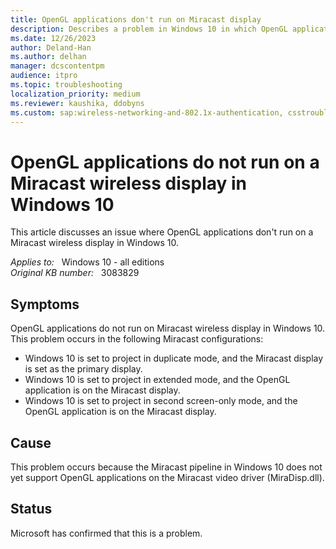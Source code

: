 ```yaml
---
title: OpenGL applications don't run on Miracast display
description: Describes a problem in Windows 10 in which OpenGL applications cannot project to a Miracast display.
ms.date: 12/26/2023
author: Deland-Han
ms.author: delhan
manager: dcscontentpm
audience: itpro
ms.topic: troubleshooting
localization_priority: medium
ms.reviewer: kaushika, ddobyns
ms.custom: sap:wireless-networking-and-802.1x-authentication, csstroubleshoot
---
```

# OpenGL applications do not run on a Miracast wireless display in Windows 10

This article discusses an issue where OpenGL applications don't run on a Miracast wireless display in Windows 10.

_Applies to:_ &nbsp; Windows 10 - all editions  
_Original KB number:_ &nbsp; 3083829

## Symptoms

OpenGL applications do not run on Miracast wireless display in Windows 10. This problem occurs in the following Miracast configurations:

- Windows 10 is set to project in duplicate mode, and the Miracast display is set as the primary display.
- Windows 10 is set to project in extended mode, and the OpenGL application is on the Miracast display.
- Windows 10 is set to project in second screen-only mode, and the OpenGL application is on the Miracast display.

## Cause

This problem occurs because the Miracast pipeline in Windows 10 does not yet support OpenGL applications on the Miracast video driver (MiraDisp.dll).

## Status

Microsoft has confirmed that this is a problem.
